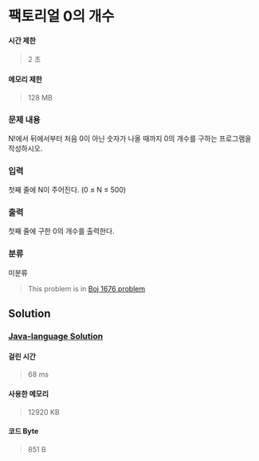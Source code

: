 # 팩토리얼 0의 개수
#### 시간 제한
> 2 초
#### 메모리 제한
> 128 MB
### 문제 내용

N!에서 뒤에서부터 처음 0이 아닌 숫자가 나올 때까지 0의 개수를 구하는 프로그램을 작성하시오.

### 입력

첫째 줄에 N이 주어진다. (0 ≤ N ≤ 500)

### 출력

첫째 줄에 구한 0의 개수를 출력한다.

### 분류
미분류
> This problem is in [Boj 1676 problem](https://www.acmicpc.net/problem/1676)

## Solution
### [Java-language Solution](./main.java)
#### 걸린 시간
> 68 ms
#### 사용한 메모리
> 12920 KB
#### 코드 Byte
> 851 B
